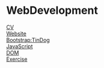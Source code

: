 # WebDevelopment
 
<!-- [CV](Html-Personal Site/index.html).
[This text links to gfg](https://write.geeksforgeeks.org/). -->
[CV](Html-Personal_Site/)
\
[Website](CSS-My_Site/)
\
[Bootstrap:TinDog](Bootstap-MySite/)
\
[JavaScript](Javascript/) 
\
[DOM](DOM/)
\
[Exercise](Exercise_1/)
